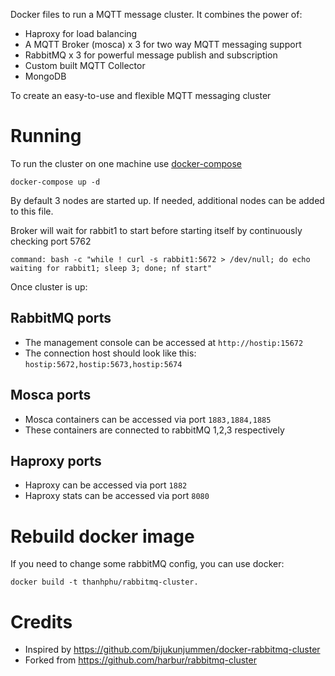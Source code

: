 Docker files to run a MQTT message cluster. It combines the power of:
* Haproxy for load balancing
* A MQTT Broker (mosca) x 3 for two way MQTT messaging support
* RabbitMQ x 3 for powerful message publish and subscription
* Custom built MQTT Collector
* MongoDB

To create an easy-to-use and flexible MQTT messaging cluster 

# Running

To run the cluster on one machine use [docker-compose](https://github.com/docker/compose/)

```
docker-compose up -d
```

By default 3 nodes are started up. If needed, additional nodes can be added to this file.

Broker will wait for rabbit1 to start before starting itself by continuously checking port 5762

```
command: bash -c "while ! curl -s rabbit1:5672 > /dev/null; do echo waiting for rabbit1; sleep 3; done; nf start"
```

Once cluster is up:
## RabbitMQ ports
* The management console can be accessed at `http://hostip:15672`
* The connection host should look like this: `hostip:5672,hostip:5673,hostip:5674`

## Mosca ports
* Mosca containers can be accessed via port `1883,1884,1885`
* These containers are connected to rabbitMQ 1,2,3 respectively

## Haproxy ports
* Haproxy can be accessed via port `1882`
* Haproxy stats can be accessed via port `8080`

# Rebuild docker image

If you need to change some rabbitMQ config, you can use docker:

```
docker build -t thanhphu/rabbitmq-cluster.
```
# Credits

* Inspired by https://github.com/bijukunjummen/docker-rabbitmq-cluster
* Forked from https://github.com/harbur/rabbitmq-cluster
